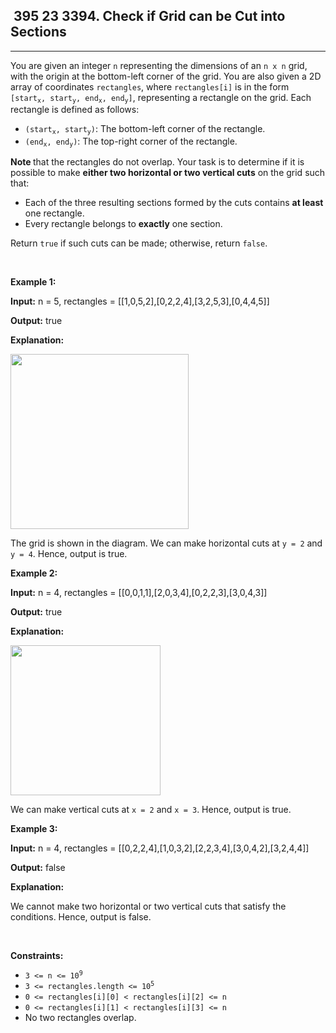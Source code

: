 <h2> 395 23
3394. Check if Grid can be Cut into Sections</h2><hr><div><p>You are given an integer <code>n</code> representing the dimensions of an <code>n x n</code><!-- notionvc: fa9fe4ed-dff8-4410-8196-346f2d430795 --> grid, with the origin at the bottom-left corner of the grid. You are also given a 2D array of coordinates <code>rectangles</code>, where <code>rectangles[i]</code> is in the form <code>[start<sub>x</sub>, start<sub>y</sub>, end<sub>x</sub>, end<sub>y</sub>]</code>, representing a rectangle on the grid. Each rectangle is defined as follows:</p>

<ul>
	<li><code>(start<sub>x</sub>, start<sub>y</sub>)</code>: The bottom-left corner of the rectangle.</li>
	<li><code>(end<sub>x</sub>, end<sub>y</sub>)</code>: The top-right corner of the rectangle.</li>
</ul>

<p><strong>Note </strong>that the rectangles do not overlap. Your task is to determine if it is possible to make <strong>either two horizontal or two vertical cuts</strong> on the grid such that:</p>

<ul>
	<li>Each of the three resulting sections formed by the cuts contains <strong>at least</strong> one rectangle.</li>
	<li>Every rectangle belongs to <strong>exactly</strong> one section.</li>
</ul>

<p>Return <code>true</code> if such cuts can be made; otherwise, return <code>false</code>.</p>

<p>&nbsp;</p>
<p><strong class="example">Example 1:</strong></p>

<div class="example-block">
<p><strong>Input:</strong> <span class="example-io">n = 5, rectangles = [[1,0,5,2],[0,2,2,4],[3,2,5,3],[0,4,4,5]]</span></p>

<p><strong>Output:</strong> <span class="example-io">true</span></p>

<p><strong>Explanation:</strong></p>

<p><img alt="" src="https://assets.leetcode.com/uploads/2024/10/23/tt1drawio.png" style="width: 285px; height: 280px;"></p>

<p>The grid is shown in the diagram. We can make horizontal cuts at <code>y = 2</code> and <code>y = 4</code>. Hence, output is true.</p>
</div>

<p><strong class="example">Example 2:</strong></p>

<div class="example-block">
<p><strong>Input:</strong> <span class="example-io">n = 4, rectangles = [[0,0,1,1],[2,0,3,4],[0,2,2,3],[3,0,4,3]]</span></p>

<p><strong>Output:</strong> <span class="example-io">true</span></p>

<p><strong>Explanation:</strong></p>

<p><img alt="" src="https://assets.leetcode.com/uploads/2024/10/23/tc2drawio.png" style="width: 240px; height: 240px;"></p>

<p>We can make vertical cuts at <code>x = 2</code> and <code>x = 3</code>. Hence, output is true.</p>
</div>

<p><strong class="example">Example 3:</strong></p>

<div class="example-block">
<p><strong>Input:</strong> <span class="example-io">n = 4, rectangles = [[0,2,2,4],[1,0,3,2],[2,2,3,4],[3,0,4,2],[3,2,4,4]]</span></p>

<p><strong>Output:</strong> <span class="example-io">false</span></p>

<p><strong>Explanation:</strong></p>

<p>We cannot make two horizontal or two vertical cuts that satisfy the conditions. Hence, output is false.</p>
</div>

<p>&nbsp;</p>
<p><strong>Constraints:</strong></p>

<ul>
	<li><code>3 &lt;= n &lt;= 10<sup>9</sup></code></li>
	<li><code>3 &lt;= rectangles.length &lt;= 10<sup>5</sup></code></li>
	<li><code>0 &lt;= rectangles[i][0] &lt; rectangles[i][2] &lt;= n</code></li>
	<li><code>0 &lt;= rectangles[i][1] &lt; rectangles[i][3] &lt;= n</code></li>
	<li>No two rectangles overlap.</li>
</ul>
</div>